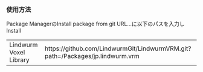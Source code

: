 <h3>使用方法</h3>
<p>Package ManagerのInstall package from git URL...に以下のパスを入力しInstall</p>
<table>
  <tr><td>Lindwurm Voxel Library</td><td>https://github.com/LindwurmGit/LindwurmVRM.git?path=/Packages/jp.lindwurm.vrm</td></tr>
</table>
